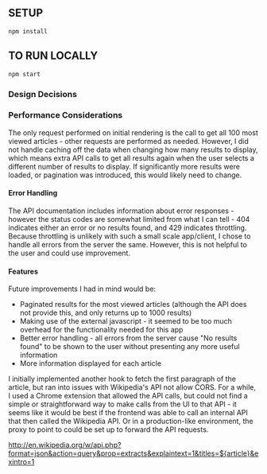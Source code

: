 ## SETUP
```
npm install
```

## TO RUN LOCALLY

```
npm start
```

### Design Decisions 

### Performance Considerations
The only request performed on initial rendering is the call to get all 100 most viewed articles - other requests are performed as needed. However, I did not handle caching off the data when changing how many results to display, which means extra API calls to get all results again when the user selects a different number of results to display. If significantly more results were loaded, or pagination was introduced, this would likely need to change. 

#### Error Handling

The API documentation includes information about error responses - however the status codes are somewhat limited from what I can tell - 404 indicates either an error or no results found, and 429 indicates throttling. Because throttling is unlikely with such a small scale app/client, I chose to handle all errors from the server the same. However, this is not helpful to the user and could use improvement. 

#### Features

Future improvements I had in mind would be:
- Paginated results for the most viewed articles (although the API does not provide this, and only returns up to 1000 results)
- Making use of the external javascript - it seemed to be too much overhead for the functionality needed for this app
- Better error handling - all errors from the server cause "No results found" to be shown to the user without presenting any more useful information
- More information displayed for each article

I initially implemented another hook to fetch the first paragraph of the article, but ran into issues with Wikipedia's API not allow CORS. For a while, I used a Chrome extension that allowed the API calls, but could not find a simple or straightforward way to make calls from the UI to that API - it seems like it would be best if the frontend was able to call an internal API that then called the Wikipedia API. Or in a production-like environment, the proxy to point to could be set up to forward the API requests.
 
 http://en.wikipedia.org/w/api.php?format=json&action=query&prop=extracts&explaintext=1&titles=${article}&exintro=1
